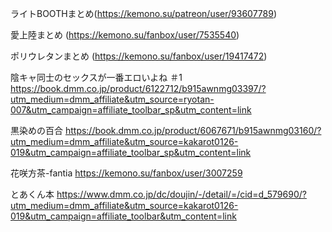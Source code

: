 ライトBOOTHまとめ(https://kemono.su/patreon/user/93607789)

愛上陸まとめ
(https://kemono.su/fanbox/user/7535540)

ポリウレタンまとめ
(https://kemono.su/fanbox/user/19417472)

 陰キャ同士のセックスが一番エロいよね ＃1
https://book.dmm.co.jp/product/6122712/b915awnmg03397/?utm_medium=dmm_affiliate&utm_source=ryotan-007&utm_campaign=affiliate_toolbar_sp&utm_content=link

黒染めの百合
https://book.dmm.co.jp/product/6067671/b915awnmg03160/?utm_medium=dmm_affiliate&utm_source=kakarot0126-019&utm_campaign=affiliate_toolbar_sp&utm_content=link

花咲方茶-fantia
https://kemono.su/fanbox/user/3007259

とあくん本
https://www.dmm.co.jp/dc/doujin/-/detail/=/cid=d_579690/?utm_medium=dmm_affiliate&utm_source=kakarot0126-019&utm_campaign=affiliate_toolbar&utm_content=link
